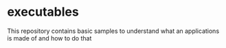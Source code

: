 # executables
This repository contains basic samples to understand what an applications is made of and how to do that
